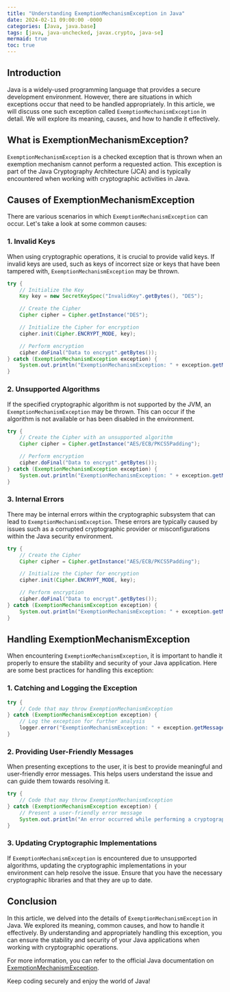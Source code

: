```yaml
---
title: "Understanding ExemptionMechanismException in Java"
date: 2024-02-11 09:00:00 -0000
categories: [Java, java.base]
tags: [java, java-unchecked, javax.crypto, java-se]
mermaid: true
toc: true
---
```



## Introduction

Java is a widely-used programming language that provides a secure development environment. However, there are situations in which exceptions occur that need to be handled appropriately. In this article, we will discuss one such exception called `ExemptionMechanismException` in detail. We will explore its meaning, causes, and how to handle it effectively.

## What is ExemptionMechanismException?

`ExemptionMechanismException` is a checked exception that is thrown when an exemption mechanism cannot perform a requested action. This exception is part of the Java Cryptography Architecture (JCA) and is typically encountered when working with cryptographic activities in Java.

## Causes of ExemptionMechanismException

There are various scenarios in which `ExemptionMechanismException` can occur. Let's take a look at some common causes:

### 1. Invalid Keys

When using cryptographic operations, it is crucial to provide valid keys. If invalid keys are used, such as keys of incorrect size or keys that have been tampered with, `ExemptionMechanismException` may be thrown.

```java
try {
    // Initialize the Key
    Key key = new SecretKeySpec("InvalidKey".getBytes(), "DES");

    // Create the Cipher
    Cipher cipher = Cipher.getInstance("DES");

    // Initialize the Cipher for encryption
    cipher.init(Cipher.ENCRYPT_MODE, key);

    // Perform encryption
    cipher.doFinal("Data to encrypt".getBytes());
} catch (ExemptionMechanismException exception) {
    System.out.println("ExemptionMechanismException: " + exception.getMessage());
}
```

### 2. Unsupported Algorithms

If the specified cryptographic algorithm is not supported by the JVM, an `ExemptionMechanismException` may be thrown. This can occur if the algorithm is not available or has been disabled in the environment.

```java
try {
    // Create the Cipher with an unsupported algorithm
    Cipher cipher = Cipher.getInstance("AES/ECB/PKCS5Padding");

    // Perform encryption
    cipher.doFinal("Data to encrypt".getBytes());
} catch (ExemptionMechanismException exception) {
    System.out.println("ExemptionMechanismException: " + exception.getMessage());
}
```

### 3. Internal Errors

There may be internal errors within the cryptographic subsystem that can lead to `ExemptionMechanismException`. These errors are typically caused by issues such as a corrupted cryptographic provider or misconfigurations within the Java security environment.

```java
try {
    // Create the Cipher
    Cipher cipher = Cipher.getInstance("AES/ECB/PKCS5Padding");

    // Initialize the Cipher for encryption
    cipher.init(Cipher.ENCRYPT_MODE, key);

    // Perform encryption
    cipher.doFinal("Data to encrypt".getBytes());
} catch (ExemptionMechanismException exception) {
    System.out.println("ExemptionMechanismException: " + exception.getMessage());
}
```

## Handling ExemptionMechanismException

When encountering `ExemptionMechanismException`, it is important to handle it properly to ensure the stability and security of your Java application. Here are some best practices for handling this exception:

### 1. Catching and Logging the Exception

```java
try {
    // Code that may throw ExemptionMechanismException
} catch (ExemptionMechanismException exception) {
    // Log the exception for further analysis
    logger.error("ExemptionMechanismException: " + exception.getMessage(), exception);
}
```

### 2. Providing User-Friendly Messages

When presenting exceptions to the user, it is best to provide meaningful and user-friendly error messages. This helps users understand the issue and can guide them towards resolving it.

```java
try {
    // Code that may throw ExemptionMechanismException
} catch (ExemptionMechanismException exception) {
    // Present a user-friendly error message
    System.out.println("An error occurred while performing a cryptographic operation. Please try again later.");
}
```

### 3. Updating Cryptographic Implementations

If `ExemptionMechanismException` is encountered due to unsupported algorithms, updating the cryptographic implementations in your environment can help resolve the issue. Ensure that you have the necessary cryptographic libraries and that they are up to date.

## Conclusion

In this article, we delved into the details of `ExemptionMechanismException` in Java. We explored its meaning, common causes, and how to handle it effectively. By understanding and appropriately handling this exception, you can ensure the stability and security of your Java applications when working with cryptographic operations.

For more information, you can refer to the official Java documentation on [ExemptionMechanismException](https://docs.oracle.com/en/java/javase/14/docs/api/java.base/javax/crypto/ExemptionMechanismException.html).

Keep coding securely and enjoy the world of Java!
